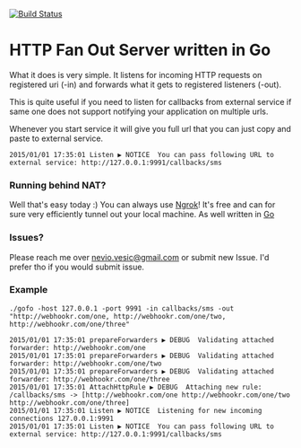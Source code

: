 [![Build Status](https://travis-ci.org/0x19/gofo.svg)](https://travis-ci.org/0x19/gofo)

HTTP Fan Out Server written in Go
====
What it does is very simple. It listens for incoming HTTP requests on registered uri (-in) and forwards what it gets to registered listeners (-out).

This is quite useful if you need to listen for callbacks from external service if same one does not support notifying your application on multiple urls.

Whenever you start service it will give you full url that you can just copy and paste to external service.

```shell
2015/01/01 17:35:01 Listen ▶ NOTICE  You can pass following URL to external service: http://127.0.0.1:9991/callbacks/sms
```


### Running behind NAT?

Well that's easy today :) You can always use [Ngrok](https://ngrok.com/)! It's free and can for sure very efficiently tunnel out your local machine. As well written in [Go](https://golang.org/)


### Issues?

Please reach me over nevio.vesic@gmail.com or submit new Issue. I'd prefer tho if you would submit issue.

### Example


```shell
./gofo -host 127.0.0.1 -port 9991 -in callbacks/sms -out "http://webhookr.com/one, http://webhookr.com/one/two, http://webhookr.com/one/three"

2015/01/01 17:35:01 prepareForwarders ▶ DEBUG  Validating attached forwarder: http://webhookr.com/one
2015/01/01 17:35:01 prepareForwarders ▶ DEBUG  Validating attached forwarder: http://webhookr.com/one/two
2015/01/01 17:35:01 prepareForwarders ▶ DEBUG  Validating attached forwarder: http://webhookr.com/one/three
2015/01/01 17:35:01 AttachHttpRule ▶ DEBUG  Attaching new rule: /callbacks/sms -> [http://webhookr.com/one http://webhookr.com/one/two http://webhookr.com/one/three]
2015/01/01 17:35:01 Listen ▶ NOTICE  Listening for new incoming connections 127.0.0.1:9991
2015/01/01 17:35:01 Listen ▶ NOTICE  You can pass following URL to external service: http://127.0.0.1:9991/callbacks/sms
```
